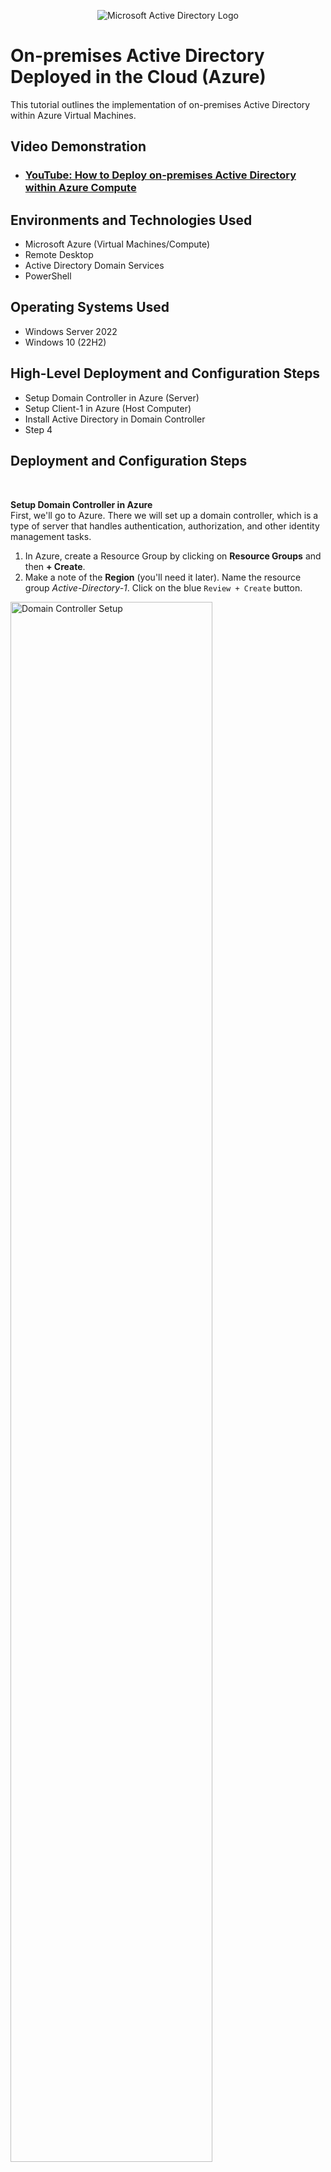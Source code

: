 <p align="center">
<img src="https://i.imgur.com/pU5A58S.png" alt="Microsoft Active Directory Logo"/>
</p>

<h1>On-premises Active Directory Deployed in the Cloud (Azure)</h1>
This tutorial outlines the implementation of on-premises Active Directory within Azure Virtual Machines.<br />


<h2>Video Demonstration</h2>

- ### [YouTube: How to Deploy on-premises Active Directory within Azure Compute](https://www.youtube.com)

<h2>Environments and Technologies Used</h2>

- Microsoft Azure (Virtual Machines/Compute)
- Remote Desktop
- Active Directory Domain Services
- PowerShell

<h2>Operating Systems Used </h2>

- Windows Server 2022
- Windows 10 (22H2)

<h2>High-Level Deployment and Configuration Steps</h2>

- Setup Domain Controller in Azure (Server)
- Setup Client-1 in Azure (Host Computer)
- Install Active Directory in Domain Controller
- Step 4

<h2>Deployment and Configuration Steps</h2></br>

<b>Setup Domain Controller in Azure</b></br>
First, we'll go to Azure. There we will set up a domain controller, which is a type of server that handles authentication, authorization, and other identity management tasks.
1. In Azure, create a Resource Group by clicking on <b>Resource Groups</b> and then <b>+ Create</b>.
2. Make a note of the <b>Region</b> (you'll need it later). Name the resource group <em>Active-Directory-1</em>. Click on the blue `Review + Create` button.

<p>
<img src="https://github.com/user-attachments/assets/37b4b6a7-b450-419f-a136-b867bbc70f19" height="80%" width="80%" alt="Domain Controller Setup"/>
</p></br>

<b>Create a Virtual Network</b></br>
Next, we'll need to create a Virtual Network. We'll need this in order to tie the domain controller and the client computer in a network.
1. In Azure, enter "virtual networks" in the search bar and select.
2. Click the <b>+ Create</b> tab. Name the virtual network <em>Active-Directory-VNet</em>.
3. Make sure the resource group is <em>Active-Directory-1</em> and that the selected Region is the same as the Resource Group's.
4. Click on the blue `Review + Create` button and then `Create`.

<p>
<img src="https://github.com/user-attachments/assets/86255197-2661-4b56-8401-9f0bae7e2385" height="80%" width="80%" alt="Virtual Network Setup"/>
</p></br>

<b>Create the Domain Controller VM</b></br>
Now we'll create a virtual machine that will serve as the domain controller.
1. In Azure, navigate to "virtual machines". Click on the <b>+ Create</b> tab and select <b>Azure virtual machine</b>.
2. Make sure the resource group is <em>Active-Directory-1</em>. Name the VM <b>DC-1</b> and make sure the selected Region is the same as the Resource Group's.
3. For <b>Image</b> select <b>Windows Server 2022 Datacenter</b>. For size, select a size that has at least 2 vcpus.
4. Should the username and password be the same as the client-1 machine? Click `Next` until you get to the <b>Networking</b> section.
5. In the <b>Networking</b> section, make sure the <b>Virtual network</b> is <em>Active-Directory-VNet</em>.
6. Click on the blue `Review + Create` button and then `Create`.

<p>
<img src="https://github.com/user-attachments/assets/3e16cc92-a486-47d2-ad01-a11670d8189d" height="80%" width="80%" alt="Domain Controller Creation"/>
</p></br>


<b>Set Domain Controller’s NIC Private IP address to be static</b></br>
In order to avoid disrupting clients' hability to connect to the domain controller, we need a static domain controller IP.
1. In Azure, enter <em>virtual machines</em> in the search bar and click on the <b>DC-1</b> name.
2. On the left-side panel, click on <b>Networking</b> > <b>Network settings</b>
3. Click on the <b>Network interface / IP configuration</b> link at the top
4. In the <b>IP Settings</b> section, click on the <b>Name</b> at the bottom (in this case it's <em>ipconfig1</em>).
5. Select the <b>Static</b> radial button and click `Save`.

<p>
<img src="https://github.com/user-attachments/assets/bc764d2d-8acd-47d9-9f5a-f9317086f656" height="80%" width="80%" alt="Domain Controller NIC"/>
</p></br>


<b>Disable Windows Firewall</b></br>
For testing connectivity, we need to disable Windows Firewall.
1. In the domain controller virtual machine, type <b>wf.msc</b> in the search box and select.
2. Click the link that says <b>Windows Defender Firewall Properties</b>
3. In the `Domain Profile` tab, change the <b>Firewall state</b> to <b>Off</b>
4. In the `Private Profile` tab, change the <b>Firewall state</b> to <b>Off</b>
5. In the `Public Profile` tab, change the <b>Firewall state</b> to <b>Off</b>
6. Click `Apply` and `OK`. Close the <b>Firewall</b> window.

<p>
<img src="https://github.com/user-attachments/assets/69c8f95e-71c7-4899-855e-256e9301befe" height="80%" width="80%" alt="Disable Windows Firewall"/>
</p></br>


<b>Set up <b>Client-1</b> in Azure</b></br>
Now we'll create the Client VM. We'll name it <b>Client-1</b>
1. Back in Azure, create a VM that's in the same <b>Resource Group</b> and <b>Region</b> as the domain controller.
2. We'll use the same <b>Username</b> and <b>Password</b> as the domain controller.
3. For <b>Image</b> select <b>Windows 10 Pro</b>. For size, select a size that has at least 2 vcpus.
4. Click on the blue `Review + Create` button and then `Create`.

<p>
<img src="https://github.com/user-attachments/assets/8ef72746-0415-409c-ad2c-2698cd85c06d" height="80%" width="80%" alt="Set up Client-1"/>
</p></br>



<b>Set Client-1’s DNS settings to DC-1’s Private IP address</b></br>
Now we need to get Client-1 in the same network as DC-1
1. Back in Azure, type <b>Virtual Machines</b> in the search bar and click on DC-1
2. In the window that will open, look for DC-1's Private IP address under <b>Networking</b> and take note of it.
3. In Azure still, go back to the Virtual machines window and click <b>Client-1</b>
4. On the left side, under <b>Networking</b>, click on <b>Network settings</b> 
5. Go to the <b>Network interface / IP configuration</b> link at the top and click it
6. Click on <b>DNS servers</b> on the left side panel
7. Click on <b>Custom</b> and type DC-1's private IP address in the box. In this case it's 10.0.0.4. Click `Save`.

<p>
<img src="https://github.com/user-attachments/assets/711634b9-28e6-4d8e-8b18-c2f20f68a404" height="80%" width="80%" alt="Set up Client-1"/>
</p></br>







